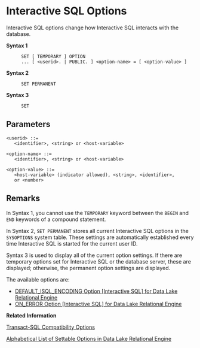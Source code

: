 <!-- loioa62b99df84f21015bd98a592902abc4b -->

# Interactive SQL Options

Interactive SQL options change how Interactive SQL interacts with the database.




<dl>
<dt><b>

Syntax 1

</b></dt>
<dd>

```
SET [ TEMPORARY ] OPTION
... [ <userid>. | PUBLIC. ] <option-name> = [ <option-value> ]
```



</dd><dt><b>

Syntax 2

</b></dt>
<dd>

```
SET PERMANENT
```



</dd><dt><b>

Syntax 3

</b></dt>
<dd>

```
SET
```



</dd>
</dl>



<a name="loioa62b99df84f21015bd98a592902abc4b__iq_refso_321"/>

## Parameters

```
<userid> ::=
   <identifier>, <string> or <host-variable>
```

```
<option-name> ::=
   <identifier>, <string> or <host-variable>
```

```
<option-value> ::=
   <host-variable> (indicator allowed), <string>, <identifier>,
   or <number>
```



<a name="loioa62b99df84f21015bd98a592902abc4b__iq_refso_322"/>

## Remarks

In Syntax 1, you cannot use the `TEMPORARY` keyword between the `BEGIN` and `END` keywords of a compound statement.

In Syntax 2, `SET PERMANENT` stores all current Interactive SQL options in the `SYSOPTIONS` system table. These settings are automatically established every time Interactive SQL is started for the current user ID.

Syntax 3 is used to display all of the current option settings. If there are temporary options set for Interactive SQL or the database server, these are displayed; otherwise, the permanent option settings are displayed.



The available options are:

-   [DEFAULT\_ISQL\_ENCODING Option \[Interactive SQL\] for Data Lake Relational Engine](default-isql-encoding-option-interactive-sql-for-data-lake-relational-engine-a63407d.md)
-   [ON\_ERROR Option \[Interactive SQL\] for Data Lake Relational Engine](on-error-option-interactive-sql-for-data-lake-relational-engine-a6462f5.md)

**Related Information**  


[Transact-SQL Compatibility Options](transact-sql-compatibility-options-a62b3bb.md "Transact-SQL compatibility options allow data lake Relational Engine behavior to be compatible with SAP Adaptive Server Enterprise, or to both support old behavior and allow ISO SQL92 behavior.")

[Alphabetical List of Settable Options in Data Lake Relational Engine](alphabetical-list-of-settable-options-in-data-lake-relational-engine-a62bc88.md "Settable database options let you configure database behavior.")

